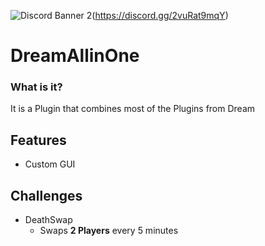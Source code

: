 
![Discord Banner 2](https://discordapp.com/api/guilds/853352812444254238/widget.png?style=banner2)(https://discord.gg/2vuRat9mqY)

# DreamAllinOne
### What is it?
It is a Plugin that combines most of the Plugins from Dream
## Features
- Custom GUI

## Challenges
- DeathSwap
  - Swaps **2 Players** every 5 minutes


